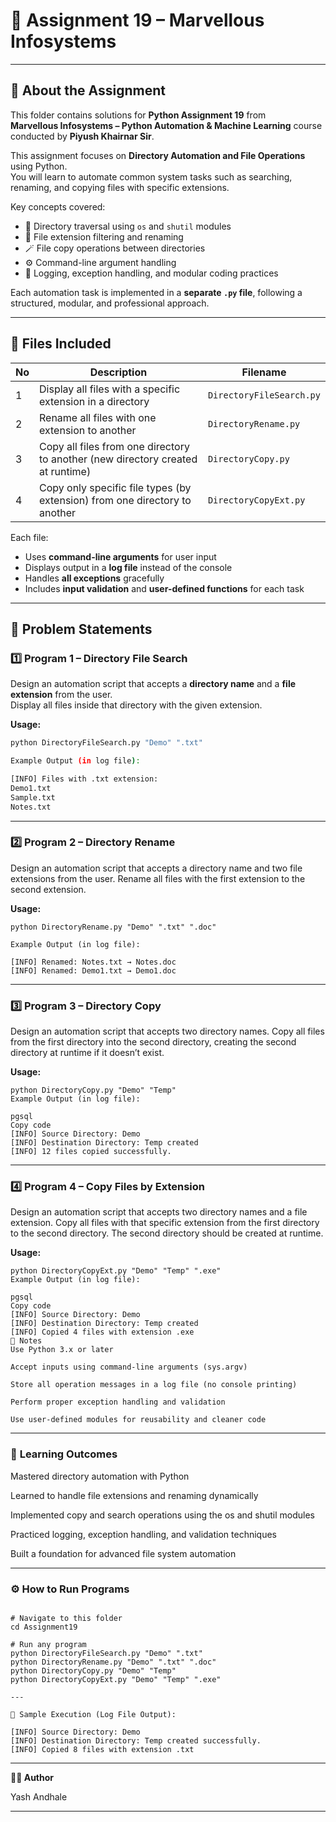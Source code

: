 # 🧠 Assignment 19 – Marvellous Infosystems

---

## 📘 About the Assignment

This folder contains solutions for **Python Assignment 19** from  
**Marvellous Infosystems – Python Automation & Machine Learning** course conducted by **Piyush Khairnar Sir**.  

This assignment focuses on **Directory Automation and File Operations** using Python.  
You will learn to automate common system tasks such as searching, renaming, and copying files with specific extensions.

Key concepts covered:
- 📁 Directory traversal using `os` and `shutil` modules  
- 🧩 File extension filtering and renaming  
- 🪄 File copy operations between directories  
- ⚙️ Command-line argument handling  
- 🧠 Logging, exception handling, and modular coding practices  

Each automation task is implemented in a **separate `.py` file**, following a structured, modular, and professional approach.

---

## 📁 Files Included

| No | Description | Filename |
|----|--------------|-----------|
| 1 | Display all files with a specific extension in a directory | `DirectoryFileSearch.py` |
| 2 | Rename all files with one extension to another | `DirectoryRename.py` |
| 3 | Copy all files from one directory to another (new directory created at runtime) | `DirectoryCopy.py` |
| 4 | Copy only specific file types (by extension) from one directory to another | `DirectoryCopyExt.py` |

Each file:
- Uses **command-line arguments** for user input  
- Displays output in a **log file** instead of the console  
- Handles **all exceptions** gracefully  
- Includes **input validation** and **user-defined functions** for each task  

---

## 🧩 Problem Statements

### 1️⃣ **Program 1 – Directory File Search**
Design an automation script that accepts a **directory name** and a **file extension** from the user.  
Display all files inside that directory with the given extension.

**Usage:**
```bash
python DirectoryFileSearch.py "Demo" ".txt"

Example Output (in log file):

[INFO] Files with .txt extension:
Demo1.txt
Sample.txt
Notes.txt
```
---

### 2️⃣ **Program 2 – Directory Rename**

Design an automation script that accepts a directory name and two file extensions from the user.
Rename all files with the first extension to the second extension.

**Usage:**
```
python DirectoryRename.py "Demo" ".txt" ".doc"

Example Output (in log file):

[INFO] Renamed: Notes.txt → Notes.doc
[INFO] Renamed: Demo1.txt → Demo1.doc
```
---

### 3️⃣ **Program 3 – Directory Copy**

Design an automation script that accepts two directory names.
Copy all files from the first directory into the second directory,
creating the second directory at runtime if it doesn’t exist.

**Usage:**
```
python DirectoryCopy.py "Demo" "Temp"
Example Output (in log file):

pgsql
Copy code
[INFO] Source Directory: Demo
[INFO] Destination Directory: Temp created
[INFO] 12 files copied successfully.

```

---

### 4️⃣ **Program 4 – Copy Files by Extension**

Design an automation script that accepts two directory names and a file extension.
Copy all files with that specific extension from the first directory to the second directory.
The second directory should be created at runtime.

**Usage:**
```
python DirectoryCopyExt.py "Demo" "Temp" ".exe"
Example Output (in log file):

pgsql
Copy code
[INFO] Source Directory: Demo
[INFO] Destination Directory: Temp created
[INFO] Copied 4 files with extension .exe
📝 Notes
Use Python 3.x or later

Accept inputs using command-line arguments (sys.argv)

Store all operation messages in a log file (no console printing)

Perform proper exception handling and validation

Use user-defined modules for reusability and cleaner code
```

---

### 🎯 **Learning Outcomes**

Mastered directory automation with Python

Learned to handle file extensions and renaming dynamically

Implemented copy and search operations using the os and shutil modules

Practiced logging, exception handling, and validation techniques

Built a foundation for advanced file system automation

---

### ⚙️ **How to Run Programs**
```

# Navigate to this folder
cd Assignment19

# Run any program
python DirectoryFileSearch.py "Demo" ".txt"
python DirectoryRename.py "Demo" ".txt" ".doc"
python DirectoryCopy.py "Demo" "Temp"
python DirectoryCopyExt.py "Demo" "Temp" ".exe"

---

🧪 Sample Execution (Log File Output):

[INFO] Source Directory: Demo
[INFO] Destination Directory: Temp created successfully.
[INFO] Copied 8 files with extension .txt

```
---

**👨‍💻 Author**

Yash Andhale

---


